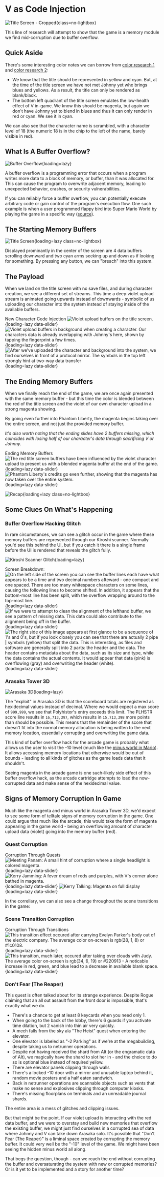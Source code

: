 # V as Code Injection

![Title Screen - Cropped](assets/oom-header.png){class=no-lightbox}

This line of research will attempt to show that the game is a memory module we
find mid-corruption due to buffer overflow.

## Quick Aside

There's some interesting color notes we can borrow from [color research
1](./theory-color-1.md) and [color research 2](./theory-color-2.md):

- We know that the title should be represented in yellow and cyan. But, at the
  time of the title screen we have not met Johnny yet who brings blues and
  yellows. As a result, the title can only be rendered as blank/black.
- The bottom left quadrant of the title screen emulates the low-health effect
  of V in-game. We know this should be magenta, but again we don't have Johnny
  yet to blend in blues and thus it can only render in red or cyan. We see it in
  cyan.

We can also see that the character name is scrambled, with a character level of
18 (the numeric 18 is in the chip to the left of the name, barely visible in
red).

## What Is A Buffer Overflow?

![Buffer Overflow](assets/oom-example.png){loading=lazy}

A buffer overflow is a programming error that occurs when a program writes more
data to a block of memory, or buffer, than it was allocated for. This can cause
the program to overwrite adjacent memory, leading to unexpected behavior,
crashes, or security vulnerabilities.

If you can reliably force a buffer overflow, you can potentially execute
arbitrary code or gain control of the program's execution flow. One such
example is when a user programmed flappy bird into Super Mario World by playing
the game in a specific way
([source](https://www.youtube.com/watch?v=hB6eY73sLV0)).

## The Starting Memory Buffers

![Title Screen](assets/oom-title.png){loading=lazy class=no-lightbox}

Displayed prominantly in the center of the screen are 4 data buffers scrolling
downward and two cyan arms seeking up and down as if looking for something. By
pressing any button, we can "breach" into this system.

## The Payload

When we land on the title screen with no save files, and during character
creation, we see a different set of streams. This time a deep violet upload
stream is animated going upwards instead of downwards - symbolic of us
uploading our character into the system instead of staying inside of the
available buffers.

New Character Code Injection
![Violet upload buffers on the title screen.](assets/oom-payload-upload.png){loading=lazy data-slider}
![Violet upload buffers in background when creating a character. Our characters data is already overlapping with Johnny's here, shown by tapping the fingerprint a few times.](assets/oom-character-creation.png){loading=lazy data-slider}
![After we've uploaded the character and background into the system, we find ourselves in front of a protocol mirror. The symbols in the top left strongly hint at two-way data transfer](assets/oom-mirror.png){loading=lazy data-slider}

## The Ending Memory Buffers

When we finally reach the end of the game, we are once again presented with the
same memory buffer - but this time the color is blended between the red of the
title screen and the violet of our own character upload in a strong magenta
showing.

By going even further into Phantom Liberty, the magenta begins taking over the
entire screen, and not just the provided memory buffer.

_It's also worth noting that the ending slides have 2 buffers missing, which
coincides with losing half of our character's data through sacrificing V or
Johnny._

Ending Memory Buffers
![The red title screen buffers have been influenced by the violet character upload to present us with a blended magenta buffer at the end of the game.](assets/oom-credits.png){loading=lazy data-slider}
![Phantom Liberty's credits go even further, showing that the magenta has now taken over the entire system.](assets/oom-phantom-liberty.png){loading=lazy data-slider}

![Recap](assets/oom-recap.png){loading=lazy class=no-lightbox}

## Some Clues On What's Happening

### Buffer Overflow Hacking Glitch

In rare circumstances, we can see a glitch occur in the game where these memory
buffers are represented through our Kiroshi scanner. Normally you'd see this
behind the UI, but if you catch it there is a single frame before the UI is
rendered that reveals the glitch fully.

![Kiroshi Scanner Glitch](assets/oom-kiroshi-glitch.jpg){loading=lazy}

Screen Breakdown:
![On the left side of the screen you can see the buffer lines each have what appears to be a time and two decimal numbers afteward - one compact and one spaced. There are too many whitespace characters on some lines, causing the following lines to become shifted. In addition, it appears that the bottom-most line has been split, with the overflow wrapping around to the top-most line.](assets/oom-hud.png){loading=lazy data-slider}
![If we were to attempt to clean the alignment of the lefthand buffer, we see a pattern of missing data. This data could also contribute to the alignment being off in the buffer.](assets/oom-kiroshi-cleaned-times.png){loading=lazy data-slider}
![The right side of this image appears at first glance to be a sequence of 1's and 0's, but if you look closely you can see that there are actually 2 pipe `|` symbols (yellow) that split the data. This is interesting, as files and software are generally split into 2 parts: the header and the data. The header contains metadata about the data, such as its size and type, while the data contains the actual contents. It would appear that data (pink) is overflowing (gray) and overwriting the header (white).](assets/oom-kiroshi-glitch-binary.png){loading=lazy data-slider}

### Arasaka Tower 3D

![Arasaka 3D](assets/oom-a3d.png){loading=lazy}

The "exploit" in Arasaka 3D is that the scoreboard totals are registered as
hexidecimal values instead of decimal. Where we would expect a max score of
`999,999`, we see that Polyhistor's entry exceeds this limit. The PLHSTR score
line results in `16,713,397`, which results in `15,713,398` more points than
should be possible. This means that the remainder of the score that doesn't fit
into the normal memory allocation is being written to the next memory location,
essentially corrupting and overwriting the game data.

This kind of buffer overflow hack for the arcade game is probably what allows
us the user to visit the -10 level (much like the [minus world in
Mario](https://en.wikipedia.org/wiki/Minus_World#:~:text=The%20Minus%20World%20is%20accessed,from%20the%20Warp%20Zone%20area.)).
It allows accessing memory locations that otherwise would be out of bounds -
leading to all kinds of glitches as the game loads data that it shouldn't.

Seeing magenta in the arcade game is one such-likely side effect of this buffer
overflow hack, as the arcade cartridge attempts to load the now-corrupted data
and make sense of the hexidecimal value.

## Signs of Memory Corruption In Game

Much like the magenta and minus world in Arasaka Tower 3D, we'd expect to see
some form of telltale signs of memory corruption in the game. One could argue
that much like the arcade, this would take the form of magenta appearing in
the game world - being an overflowing amount of character upload data (violet)
going into the memory buffer (red).

### Quest Corruption

Corruption Through Quests
![Meeting Panam: A small hint of corruption where a single headlight is colored magenta.](assets/oom-panam-1.png){loading=lazy data-slider}
![Kerry Jamming: A fever dream of reds and purples, with V's corner alone bathed in magenta.](assets/oom-kerry-1.png){loading=lazy data-slider}
![Kerry Talking: Magenta on full display](assets/oom-kerry-2.png){loading=lazy data-slider}

In the correllary, we can also see a change throughout the scene transitions in
the game:

### Scene Transition Corruption

Corruption Through Transitions
![This transition effect occured after carrying Evelyn Parker's body out of the electric company. The average color on-screen is rgb(28, 1, 8) or #1c0108.](assets/oom-transition-1.png){loading=lazy data-slider}
![This transition, much later, occured after taking over clouds with Judy. The average color on-screen is rgb(34, 9, 19) or #220913 - A noticable increase in red, green, and blue lead to a decrease in available blank space.](assets/oom-transition-2.png){loading=lazy data-slider}

### Don't Fear (The Reaper)

This quest is often talked about for its strange experience. Despite Rogue
claiming that an all out assault from the front door is impossible, that's
exactly what we do.

- There's a chance to get at least 8 keycards when you need only 1.
- When going to the back of the lobby, there's 6 guards if you activate time
  dilation, but 2 vanish into thin air very quickly.
- A mech falls from the sky ala "The Heist" quest when entering the elevator.
- One elevator is labeled as "-2 Parking" as if we're at the megabuilding,
  despite taking us to netrunner operations.
- Despite not having received the shard from Alt (or the
  engramatic data of Alt), we magically have the shard to slot her in - and the
  choice to do so is optional blue instead of required yellow.
- There are elevator panels clipping through walls
- There's a locked -10 door with a mirror and unusable laptop behind it, random
  movie posters and a half eaten sandwich.
- Back in netrunner operations are scannable objects such as vents that make no
  sense and explosives clipping through computer kiosks.
- There's missing floorplans on terminals and an unreadable journal shards.

The entire area is a mess of glitches and clipping issues.

But that might be the point. If our violet upload is interacting with the red
data buffer, and we were to overstay and build new memories that overflow the
existing buffer, we might just find ourselves in a corrupted sea of data where
Johnny and V can take down Arasaka solo. It's possible that "Don't Fear (The
Reaper)" is a liminal space created by corrupting the memory buffer. It could
very well be the "-10" level of the game. We might have been seeing the hidden
minus world all along.

That begs the question, though - can we reach the end without corrupting the
buffer and oversaturating the system with new or corrupted memories? Or is it
yet to be implemented and a story for another time?
